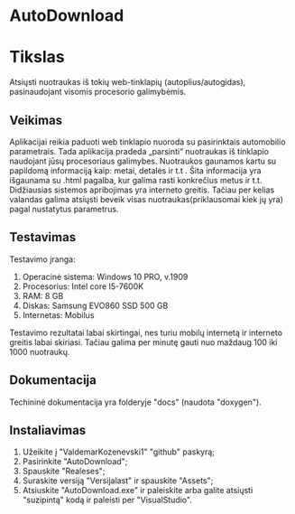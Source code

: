 # AutoDownload

# Tikslas ##

Atsiųsti nuotraukas iš tokių web-tinklapių (autoplius/autogidas), pasinaudojant visomis procesorio galimybėmis.

## Veikimas ##

Aplikacijai reikia paduoti web tinklapio nuoroda su pasirinktais automobilio parametrais. Tada aplikacija pradeda „parsinti“ nuotraukas iš tinklapio naudojant jūsų procesoriaus galimybes. Nuotraukos gaunamos kartu su papildomą informaciją kaip: metai, detalės ir t.t . Šita informacija yra išgaunama su .html pagalba, kur galima rasti konkrečius metus ir t.t.
Didžiausias sistemos apribojimas yra interneto greitis. Tačiau per kelias valandas galima atsiųsti beveik visas nuotraukas(priklausomai kiek jų yra) pagal nustatytus parametrus. 

## Testavimas ##

Testavimo įranga:
1. Operacinė sistema: Windows 10 PRO, v.1909
2. Procesorius: Intel core I5-7600K
3. RAM: 8 GB
4. Diskas: Samsung EVO860 SSD 500 GB
5. Internetas: Mobilus

Testavimo rezultatai labai skirtingai, nes turiu mobilų internetą ir interneto greitis labai skiriasi. Tačiau galima per minutę gauti nuo  maždaug 100 iki 1000 nuotraukų.

## Dokumentacija ##

Techininė dokumentacija yra folderyje "docs" (naudota "doxygen").

## Instaliavimas ##

1. Užeikite į "ValdemarKozenevski1" "github" paskyrą;
2. Pasirinkite "AutoDownload";
3. Spauskite "Realeses";
4. Suraskite versiją "Versijalast" ir spauskite "Assets";
5. Atsiuskite "AutoDownload.exe" ir paleiskite arba galite atsiųsti "suzipintą" kodą ir paleisti per "VisualStudio".
